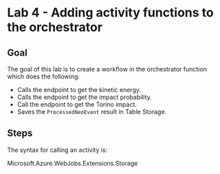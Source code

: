 # Lab 4 -  Adding activity functions to the orchestrator

## Goal

The goal of this lab is to create a workflow in the orchestrator function which does the following:

- Calls the endpoint to get the kinetic energy.
- Calls the endpoint to get the impact probability.
- Call the endpoint to get the Torino impact.
- Saves the `ProcessedNeoEvent` result in Table Storage.

## Steps




The syntax for calling an activity is:

Microsoft.Azure.WebJobs.Extensions.Storage